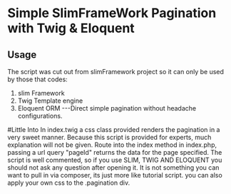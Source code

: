 # Simple SlimFrameWork Pagination with Twig & Eloquent


## Usage
The script was cut out from slimFramework project so it can only be used by those that codes: 
1. slim Framework 
2. Twig Template engine
3. Eloquent ORM
---Direct simple pagination without headache configurations.

#Little Into
In index.twig a css class provided renders the pagination in a very sweet manner.
Because this script is provided for experts, much explanation will not be given.
Route into the index method in index.php, passing a url query "pageId" returns the data for the page specified.
The script is well commented, so if you use SLIM, TWIG AND ELOQUENT you should not ask any question after opening it.
It is not something you can want to pull in via composer, its just more like tutorial script. 
you can also apply your own css to the .pagination div.
